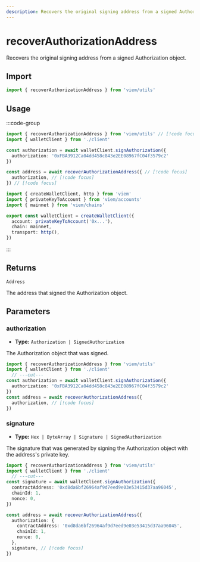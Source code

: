 ```yaml
---
description: Recovers the original signing address from a signed Authorization object.
---
```


# recoverAuthorizationAddress

Recovers the original signing address from a signed Authorization object.

## Import

```ts twoslash
import { recoverAuthorizationAddress } from 'viem/utils'
```

## Usage

:::code-group

```ts twoslash [example.ts]
import { recoverAuthorizationAddress } from 'viem/utils' // [!code focus]
import { walletClient } from './client'

const authorization = await walletClient.signAuthorization({
  authorization: '0xFBA3912Ca04dd458c843e2EE08967fC04f3579c2'
})

const address = await recoverAuthorizationAddress({ // [!code focus]
  authorization, // [!code focus]
}) // [!code focus]
```

```ts twoslash [client.ts] filename="client.ts"
import { createWalletClient, http } from 'viem'
import { privateKeyToAccount } from 'viem/accounts'
import { mainnet } from 'viem/chains'

export const walletClient = createWalletClient({
  account: privateKeyToAccount('0x...'),
  chain: mainnet,
  transport: http(),
})
```

:::

## Returns

`Address`

The address that signed the Authorization object.

## Parameters

### authorization

- **Type:** `Authorization | SignedAuthorization`

The Authorization object that was signed.

```ts twoslash
import { recoverAuthorizationAddress } from 'viem/utils'
import { walletClient } from './client'
  // ---cut---
const authorization = await walletClient.signAuthorization({
  authorization: '0xFBA3912Ca04dd458c843e2EE08967fC04f3579c2'
})
const address = await recoverAuthorizationAddress({
  authorization, // [!code focus]
}) 
```

### signature

- **Type:** `Hex | ByteArray | Signature | SignedAuthorization`

The signature that was generated by signing the Authorization object with the address's private key.

```ts twoslash
import { recoverAuthorizationAddress } from 'viem/utils'
import { walletClient } from './client'
  // ---cut---
const signature = await walletClient.signAuthorization({
  contractAddress: '0xd8da6bf26964af9d7eed9e03e53415d37aa96045',
  chainId: 1,
  nonce: 0,
})

const address = await recoverAuthorizationAddress({
  authorization: {
    contractAddress: '0xd8da6bf26964af9d7eed9e03e53415d37aa96045',
    chainId: 1,
    nonce: 0,
  },
  signature, // [!code focus]
}) 
```